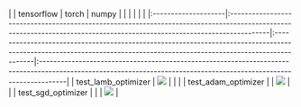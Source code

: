 |                     | tensorflow                                                                                                                                                             | torch                                                                                                                                                                  | numpy                                                                                                                                                              |
|                     |                                                                                                                                                                        |                                                                                                                                                                        |                                                                                                                                                                    |
|:--------------------|:-----------------------------------------------------------------------------------------------------------------------------------------------------------------------|:-----------------------------------------------------------------------------------------------------------------------------------------------------------------------|:-------------------------------------------------------------------------------------------------------------------------------------------------------------------|
| test_lamb_optimizer | <a href="https://github.com/unifyai/ivy/actions/runs/3602396621" rel="noopener noreferrer" target="_blank"><img src=https://img.shields.io/badge/-success-success></a> |                                                                                                                                                                        |                                                                                                                                                                    |
| test_adam_optimizer |                                                                                                                                                                        | <a href="https://github.com/unifyai/ivy/actions/runs/3602947825" rel="noopener noreferrer" target="_blank"><img src=https://img.shields.io/badge/-success-success></a> |                                                                                                                                                                    |
| test_sgd_optimizer  |                                                                                                                                                                        |                                                                                                                                                                        | <a href="https://github.com/unifyai/ivy/actions/runs/3602947825" rel="noopener noreferrer" target="_blank"><img src=https://img.shields.io/badge/-failure-red></a> |